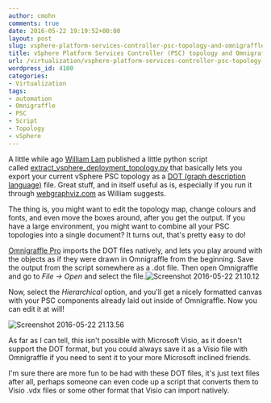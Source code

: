 ```yaml
---
author: cmohn
comments: true
date: 2016-05-22 19:19:52+00:00
layout: post
slug: vsphere-platform-services-controller-psc-topology-and-omnigraffle
title: vSphere Platform Services Controller (PSC) topology and Omnigraffle
url: /virtualization/vsphere-platform-services-controller-psc-topology-and-omnigraffle/
wordpress_id: 4100
categories:
- Virtualization
tags:
- automation
- Omnigraffle
- PSC
- Script
- Topology
- vSphere
---
```


A little while ago [William Lam](https://twitter.com/lamw) published a little python script called [extract_vsphere_deployment_topology.py](http://www.virtuallyghetto.com/2016/05/generating-vcenter-server-platform-services-controller-deployment-topology-diagrams.html) that basically lets you export your current vSphere PSC topology as a [DOT (graph description language)](https://en.wikipedia.org/wiki/DOT_(graph_description_language)) file. Great stuff, and in itself useful as is, especially if you run it through [webgraphviz.com](http://www.webgraphviz.com) as William suggests.

The thing is, you might want to edit the topology map, change colours and fonts, and even move the boxes around, after you get the output. If you have a large environment, you might want to combine all your PSC topologies into a single document? It turns out, that's pretty easy to do!

[Omnigraffle Pro](https://www.omnigroup.com/omnigraffle) imports the DOT files natively, and lets you play around with the objects as if they were drawn in Omnigraffle from the beginning. Save the output from the script somewhere as a .dot file. Then open Omnigraffle and go to _File -> Open_ and select the file.![Screenshot 2016-05-22 21.10.12](http://vninja.net/wordpress/wp-content/uploads/2016/05/Screenshot-2016-05-22-21.10.12-243x300.png)

Now, select the _Hierarchical_ option, and you'll get a nicely formatted canvas with your PSC components already laid out inside of Omnigraffle. Now you can edit it at will!

![Screenshot 2016-05-22 21.13.56](http://vninja.net/wordpress/wp-content/uploads/2016/05/Screenshot-2016-05-22-21.13.56-1024x708.png)

As far as I can tell, this isn't possible with Microsoft Visio, as it doesn't support the DOT format, but you could always save it as a Visio file with Omnigraffle if you need to sent it to your more Microsoft inclined friends.

I'm sure there are more fun to be had with these DOT files, it's just text files after all, perhaps someone can even code up a script that converts them to Visio .vdx files or some other format that Visio can import natively.


